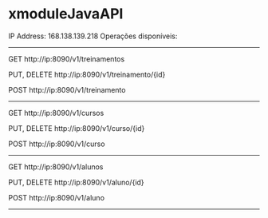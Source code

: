 # xmoduleJavaAPI

IP Address: 168.138.139.218
Operações disponíveis:

-------------------------------------------------------------------

GET http://ip:8090/v1/treinamentos

PUT, DELETE http://ip:8090/v1/treinamento/{id}

POST http://ip:8090/v1/treinamento

-------------------------------------------------------------------

GET http://ip:8090/v1/cursos

PUT, DELETE http://ip:8090/v1/curso/{id}

POST http://ip:8090/v1/curso

-------------------------------------------------------------------

GET http://ip:8090/v1/alunos

PUT, DELETE http://ip:8090/v1/aluno/{id}

POST http://ip:8090/v1/aluno

-------------------------------------------------------------------
